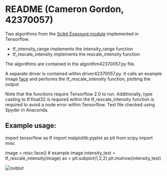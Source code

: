 
# README (Cameron Gordon, 42370057)

Two algorithms from the [Scikit Exposure module](https://github.com/scikit-image/scikit-image/blob/v0.16.1/skimage/exposure/exposure.py#L269) implemented in Tensorflow. 
* tf_intensity_range implements the intensity_range function 
* tf_rescale_intensity implements the rescale_intensity function 

The algorithms are contained in the algorithm42370057.py file. 

A separate driver is contained within driver42370057.py. It calls an example image [face](https://docs.scipy.org/doc/scipy/reference/generated/scipy.misc.face.html) and performs the tf_rescale_intenstiy function, plotting the output. 

Note that the functions require Tensorflow 2.0 to run. Additionally, type casting to tf.float32 is required within the tf_rescale_intensity function is required to avoid a node error within Tensorflow. Test file checked using Spyder in Anaconda. 

## Example usage: 

import tensorflow as tf 
import matplotlib.pyplot as plt 
from scipy import misc

image = misc.face() # example image 
intensity_test = tf_rescale_intensity(image) 
ax = plt.subplot(1,2,2)
plt.imshow(intensity_test)

![output](https://imgur.com/a/u0kl8xE)
